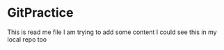 # GitPractice
This is read me file
I am trying to add some content
I could see this in my local repo too

